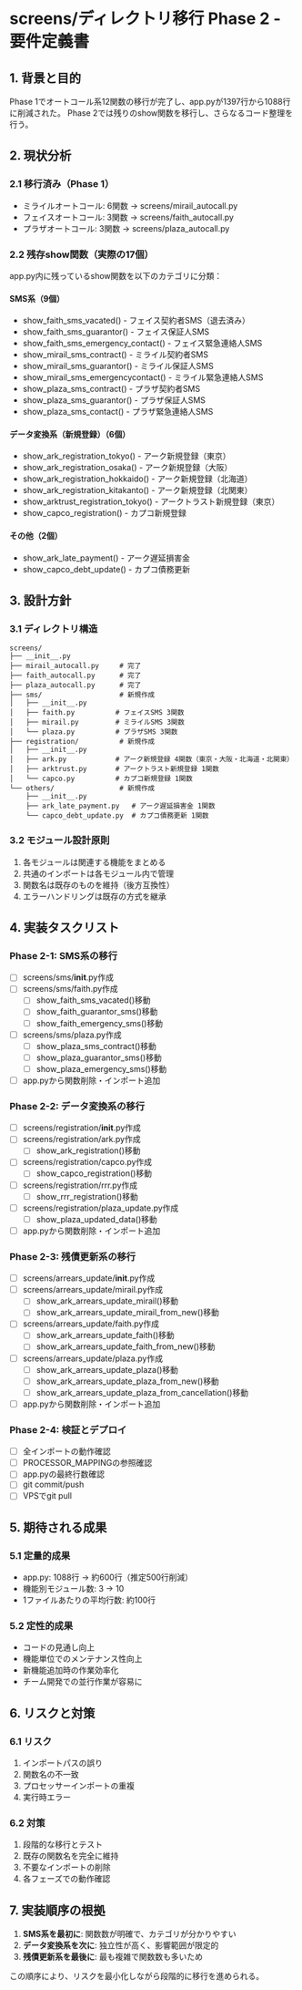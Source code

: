 # screens/ディレクトリ移行 Phase 2 - 要件定義書

## 1. 背景と目的

Phase 1でオートコール系12関数の移行が完了し、app.pyが1397行から1088行に削減された。
Phase 2では残りのshow関数を移行し、さらなるコード整理を行う。

## 2. 現状分析

### 2.1 移行済み（Phase 1）
- ミライルオートコール: 6関数 → screens/mirail_autocall.py
- フェイスオートコール: 3関数 → screens/faith_autocall.py  
- プラザオートコール: 3関数 → screens/plaza_autocall.py

### 2.2 残存show関数（実際の17個）
app.py内に残っているshow関数を以下のカテゴリに分類：

#### SMS系（9個）
- show_faith_sms_vacated() - フェイス契約者SMS（退去済み）
- show_faith_sms_guarantor() - フェイス保証人SMS
- show_faith_sms_emergency_contact() - フェイス緊急連絡人SMS
- show_mirail_sms_contract() - ミライル契約者SMS
- show_mirail_sms_guarantor() - ミライル保証人SMS
- show_mirail_sms_emergencycontact() - ミライル緊急連絡人SMS
- show_plaza_sms_contract() - プラザ契約者SMS
- show_plaza_sms_guarantor() - プラザ保証人SMS
- show_plaza_sms_contact() - プラザ緊急連絡人SMS

#### データ変換系（新規登録）（6個）
- show_ark_registration_tokyo() - アーク新規登録（東京）
- show_ark_registration_osaka() - アーク新規登録（大阪）
- show_ark_registration_hokkaido() - アーク新規登録（北海道）
- show_ark_registration_kitakanto() - アーク新規登録（北関東）
- show_arktrust_registration_tokyo() - アークトラスト新規登録（東京）
- show_capco_registration() - カプコ新規登録

#### その他（2個）
- show_ark_late_payment() - アーク遅延損害金
- show_capco_debt_update() - カプコ債務更新

## 3. 設計方針

### 3.1 ディレクトリ構造
```
screens/
├── __init__.py
├── mirail_autocall.py     # 完了
├── faith_autocall.py      # 完了
├── plaza_autocall.py      # 完了
├── sms/                   # 新規作成
│   ├── __init__.py
│   ├── faith.py          # フェイスSMS 3関数
│   ├── mirail.py         # ミライルSMS 3関数
│   └── plaza.py          # プラザSMS 3関数
├── registration/          # 新規作成
│   ├── __init__.py
│   ├── ark.py            # アーク新規登録 4関数（東京・大阪・北海道・北関東）
│   ├── arktrust.py       # アークトラスト新規登録 1関数
│   └── capco.py          # カプコ新規登録 1関数
└── others/                # 新規作成
    ├── __init__.py
    ├── ark_late_payment.py   # アーク遅延損害金 1関数
    └── capco_debt_update.py  # カプコ債務更新 1関数
```

### 3.2 モジュール設計原則
1. 各モジュールは関連する機能をまとめる
2. 共通のインポートは各モジュール内で管理
3. 関数名は既存のものを維持（後方互換性）
4. エラーハンドリングは既存の方式を継承

## 4. 実装タスクリスト

### Phase 2-1: SMS系の移行
- [ ] screens/sms/__init__.py作成
- [ ] screens/sms/faith.py作成
  - [ ] show_faith_sms_vacated()移動
  - [ ] show_faith_guarantor_sms()移動
  - [ ] show_faith_emergency_sms()移動
- [ ] screens/sms/plaza.py作成
  - [ ] show_plaza_sms_contract()移動
  - [ ] show_plaza_guarantor_sms()移動
  - [ ] show_plaza_emergency_sms()移動
- [ ] app.pyから関数削除・インポート追加

### Phase 2-2: データ変換系の移行
- [ ] screens/registration/__init__.py作成
- [ ] screens/registration/ark.py作成
  - [ ] show_ark_registration()移動
- [ ] screens/registration/capco.py作成
  - [ ] show_capco_registration()移動
- [ ] screens/registration/rrr.py作成
  - [ ] show_rrr_registration()移動
- [ ] screens/registration/plaza_update.py作成
  - [ ] show_plaza_updated_data()移動
- [ ] app.pyから関数削除・インポート追加

### Phase 2-3: 残債更新系の移行
- [ ] screens/arrears_update/__init__.py作成
- [ ] screens/arrears_update/mirail.py作成
  - [ ] show_ark_arrears_update_mirail()移動
  - [ ] show_ark_arrears_update_mirail_from_new()移動
- [ ] screens/arrears_update/faith.py作成
  - [ ] show_ark_arrears_update_faith()移動
  - [ ] show_ark_arrears_update_faith_from_new()移動
- [ ] screens/arrears_update/plaza.py作成
  - [ ] show_ark_arrears_update_plaza()移動
  - [ ] show_ark_arrears_update_plaza_from_new()移動
  - [ ] show_ark_arrears_update_plaza_from_cancellation()移動
- [ ] app.pyから関数削除・インポート追加

### Phase 2-4: 検証とデプロイ
- [ ] 全インポートの動作確認
- [ ] PROCESSOR_MAPPINGの参照確認
- [ ] app.pyの最終行数確認
- [ ] git commit/push
- [ ] VPSでgit pull

## 5. 期待される成果

### 5.1 定量的成果
- app.py: 1088行 → 約600行（推定500行削減）
- 機能別モジュール数: 3 → 10
- 1ファイルあたりの平均行数: 約100行

### 5.2 定性的成果
- コードの見通し向上
- 機能単位でのメンテナンス性向上
- 新機能追加時の作業効率化
- チーム開発での並行作業が容易に

## 6. リスクと対策

### 6.1 リスク
1. インポートパスの誤り
2. 関数名の不一致
3. プロセッサーインポートの重複
4. 実行時エラー

### 6.2 対策
1. 段階的な移行とテスト
2. 既存の関数名を完全に維持
3. 不要なインポートの削除
4. 各フェーズでの動作確認

## 7. 実装順序の根拠

1. **SMS系を最初に**: 関数数が明確で、カテゴリが分かりやすい
2. **データ変換系を次に**: 独立性が高く、影響範囲が限定的
3. **残債更新系を最後に**: 最も複雑で関数数も多いため

この順序により、リスクを最小化しながら段階的に移行を進められる。